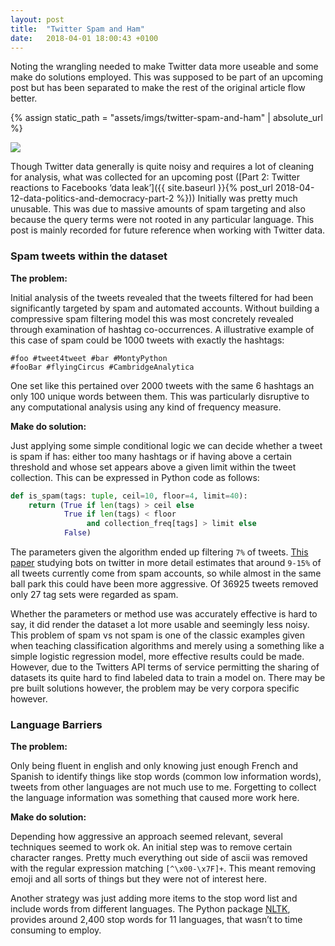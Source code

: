 ```yaml
---
layout: post
title:  "Twitter Spam and Ham"
date:   2018-04-01 18:00:43 +0100
---
```


Noting the wrangling needed to make Twitter data more useable and some make do solutions employed. This was supposed to be part of an upcoming post but has been separated to make the rest of the original article flow better.

{% assign static_path = "assets/imgs/twitter-spam-and-ham" | absolute_url %}

<img src="{{ static_path }}/tweep.jpg">

Though Twitter data generally is quite noisy and requires a lot of cleaning for analysis, what was collected for an upcoming post ([Part 2: Twitter reactions to Facebooks ‘data leak’]({{ site.baseurl }}{% post_url 2018-04-12-data-politics-and-democracy-part-2 %})) Initially was pretty much unusable.  This was due to massive amounts of spam targeting and also because the query terms were not rooted in any particular language. This post is mainly recorded for future reference when working with Twitter data.

### Spam tweets within the dataset
**The problem:**

Initial analysis of the tweets revealed that the tweets filtered for had been significantly targeted by spam and automated accounts. Without building a compressive spam filtering model this was most concretely revealed through examination of hashtag co-occurrences. A illustrative example of this case of spam could be 1000 tweets with exactly the hashtags:

```
#foo #tweet4tweet #bar #MontyPython
#fooBar #flyingCircus #CambridgeAnalytica
```

One set like this pertained over 2000 tweets with the same 6 hashtags an only 100 unique words between them. This was particularly disruptive to any computational analysis using any kind of frequency measure.

**Make do solution:**

Just applying some simple conditional logic we can decide whether a tweet is spam if has: either too many hashtags or if having above a certain threshold and whose set appears above a given limit within the tweet collection.  This can be expressed in Python code as follows:

```python
def is_spam(tags: tuple, ceil=10, floor=4, limit=40):
    return (True if len(tags) > ceil else
            True if len(tags) < floor
                 and collection_freq[tags] > limit else
            False)
```

The parameters given the algorithm ended up filtering `7%` of tweets.  [This paper](https://arxiv.org/pdf/1703.03107.pdf) studying bots on twitter in more detail estimates that around `9-15%` of all tweets currently come from spam accounts, so while almost in the same ball park this could have been more aggressive. Of 36925 tweets removed only 27 tag sets were regarded as spam.

Whether the parameters or method use was accurately effective is hard to say, it did render the dataset a lot more usable and seemingly less noisy. This problem of spam vs not spam is one of the classic examples given when teaching classification algorithms and merely using a something like a simple logistic regression model, more effective results could be made. However, due to the Twitters API terms of service permitting the sharing of datasets its quite hard to find labeled data to train a model on. There may be pre built solutions however, the problem may be very corpora specific however.


### Language Barriers

**The problem:**

Only being fluent in english and only knowing just enough French and Spanish to identify things like stop words (common low information words), tweets from other languages are not much use to me. Forgetting to collect the language information was something that caused more work here.

**Make do solution:**

Depending how aggressive an approach seemed relevant, several techniques seemed to work ok. An initial step was to remove certain character ranges. Pretty much everything out side of ascii was removed with the regular expression matching `[^\x00-\x7F]+`. This meant removing emoji and all sorts of things but they were not of interest here.

Another strategy was just adding more items to the stop word list and include words from different languages. The Python package [NLTK](https://www.nltk.org/), provides around 2,400 stop words for 11 languages, that wasn’t to time consuming to employ.



